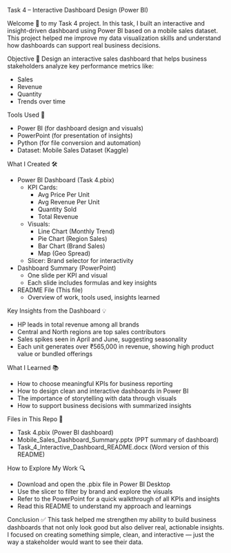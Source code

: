 Task 4 – Interactive Dashboard Design (Power BI)

Welcome 👋 to my Task 4 project. In this task, I built an interactive and insight-driven dashboard using Power BI based on a mobile sales dataset.
This project helped me improve my data visualization skills and understand how dashboards can support real business decisions.

Objective 🎯
Design an interactive sales dashboard that helps business stakeholders analyze key performance metrics like:
- Sales
- Revenue
- Quantity
- Trends over time

Tools Used 🧰
- Power BI (for dashboard design and visuals)
- PowerPoint (for presentation of insights)
- Python (for file conversion and automation)
- Dataset: Mobile Sales Dataset (Kaggle)

What I Created 🛠️
- Power BI Dashboard (Task 4.pbix)
  - KPI Cards:
    - Avg Price Per Unit
    - Avg Revenue Per Unit
    - Quantity Sold
    - Total Revenue
  - Visuals:
    - Line Chart (Monthly Trend)
    - Pie Chart (Region Sales)
    - Bar Chart (Brand Sales)
    - Map (Geo Spread)
  - Slicer: Brand selector for interactivity
- Dashboard Summary (PowerPoint)
  - One slide per KPI and visual
  - Each slide includes formulas and key insights
- README File (This file)
  - Overview of work, tools used, insights learned

Key Insights from the Dashboard 💡
- HP leads in total revenue among all brands
- Central and North regions are top sales contributors
- Sales spikes seen in April and June, suggesting seasonality
- Each unit generates over ₹565,000 in revenue, showing high product value or bundled offerings

What I Learned 📚
- How to choose meaningful KPIs for business reporting
- How to design clean and interactive dashboards in Power BI
- The importance of storytelling with data through visuals
- How to support business decisions with summarized insights

Files in This Repo 📁
- Task 4.pbix (Power BI dashboard)
- Mobile_Sales_Dashboard_Summary.pptx (PPT summary of dashboard)
- Task_4_Interactive_Dashboard_README.docx (Word version of this README)

How to Explore My Work 🔍
- Download and open the .pbix file in Power BI Desktop
- Use the slicer to filter by brand and explore the visuals
- Refer to the PowerPoint for a quick walkthrough of all KPIs and insights
- Read this README to understand my approach and learnings

Conclusion ✅
This task helped me strengthen my ability to build business dashboards that not only look good but also deliver real, actionable insights.
I focused on creating something simple, clean, and interactive — just the way a stakeholder would want to see their data.

